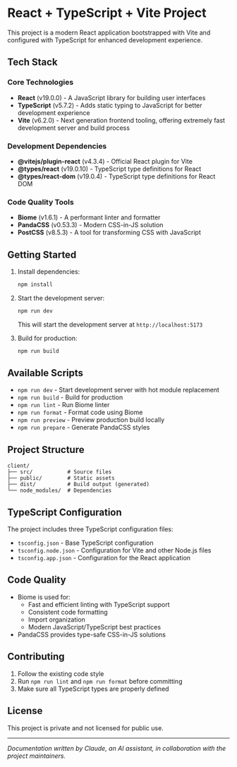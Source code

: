 # React + TypeScript + Vite Project

This project is a modern React application bootstrapped with Vite and configured with TypeScript for enhanced development experience.

## Tech Stack

### Core Technologies
- **React** (v19.0.0) - A JavaScript library for building user interfaces
- **TypeScript** (v5.7.2) - Adds static typing to JavaScript for better development experience
- **Vite** (v6.2.0) - Next generation frontend tooling, offering extremely fast development server and build process

### Development Dependencies
- **@vitejs/plugin-react** (v4.3.4) - Official React plugin for Vite
- **@types/react** (v19.0.10) - TypeScript type definitions for React
- **@types/react-dom** (v19.0.4) - TypeScript type definitions for React DOM

### Code Quality Tools
- **Biome** (v1.6.1) - A performant linter and formatter
- **PandaCSS** (v0.53.3) - Modern CSS-in-JS solution
- **PostCSS** (v8.5.3) - A tool for transforming CSS with JavaScript

## Getting Started

1. Install dependencies:
   ```bash
   npm install
   ```

2. Start the development server:
   ```bash
   npm run dev
   ```
   This will start the development server at `http://localhost:5173`

3. Build for production:
   ```bash
   npm run build
   ```

## Available Scripts

- `npm run dev` - Start development server with hot module replacement
- `npm run build` - Build for production
- `npm run lint` - Run Biome linter
- `npm run format` - Format code using Biome
- `npm run preview` - Preview production build locally
- `npm run prepare` - Generate PandaCSS styles

## Project Structure

```
client/
├── src/           # Source files
├── public/        # Static assets
├── dist/          # Build output (generated)
└── node_modules/  # Dependencies
```

## TypeScript Configuration

The project includes three TypeScript configuration files:
- `tsconfig.json` - Base TypeScript configuration
- `tsconfig.node.json` - Configuration for Vite and other Node.js files
- `tsconfig.app.json` - Configuration for the React application

## Code Quality

- Biome is used for:
  - Fast and efficient linting with TypeScript support
  - Consistent code formatting
  - Import organization
  - Modern JavaScript/TypeScript best practices
- PandaCSS provides type-safe CSS-in-JS solutions

## Contributing

1. Follow the existing code style
2. Run `npm run lint` and `npm run format` before committing
3. Make sure all TypeScript types are properly defined

## License

This project is private and not licensed for public use.

---
*Documentation written by Claude, an AI assistant, in collaboration with the project maintainers.*
